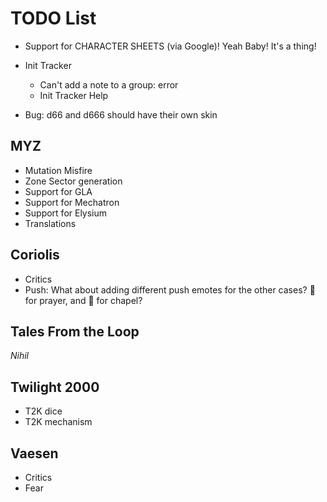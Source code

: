 # TODO List

- Support for CHARACTER SHEETS (via Google)! Yeah Baby! It's a thing!
- Init Tracker
  * Can't add a note to a group: error
  * Init Tracker Help

- Bug: d66 and d666 should have their own skin

## MYZ
- Mutation Misfire
- Zone Sector generation
- Support for GLA
- Support for Mechatron
- Support for Elysium
- Translations

## Coriolis
- Critics
- Push: What about adding different push emotes for the other cases? :pray: for prayer, and :mosque: for chapel?

## Tales From the Loop
*Nihil*

## Twilight 2000
- T2K dice
- T2K mechanism

## Vaesen
- Critics
- Fear